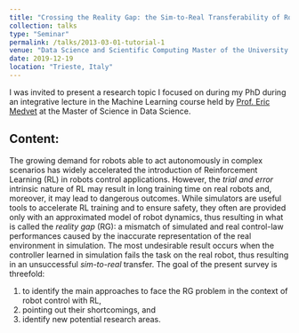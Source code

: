```yaml
---
title: "Crossing the Reality Gap: the Sim-to-Real Transferability of Robot Controllers in Reinforcement Learning Problems"
collection: talks
type: "Seminar"
permalink: /talks/2013-03-01-tutorial-1
venue: "Data Science and Scientific Computing Master of the University of Trieste, 19 December 2019"
date: 2019-12-19
location: "Trieste, Italy"
---
```


I was invited to present a research topic I focused on during my PhD during an integrative lecture in the Machine Learning course held by [Prof. Eric Medvet](https://medvet.inginf.units.it/) at the Master of Science in Data Science.  

Content:
---
The growing demand for robots able to act autonomously in complex scenarios has widely accelerated the introduction of Reinforcement Learning (RL) in robots control applications.
However, the *trial and error* intrinsic nature of RL may result in long training time on real robots and, moreover, it may lead to dangerous outcomes. 
While simulators are useful tools to accelerate RL training and to ensure safety, they often are provided only with an approximated model of robot dynamics, thus resulting in what is called the *reality gap* (RG): a mismatch of simulated and real control-law performances caused by the inaccurate representation of the real environment in simulation.
The most undesirable result occurs when the controller learned in simulation fails the task on the real robot, thus resulting in an unsuccessful *sim-to-real* transfer.
The goal of the present survey is threefold: 
1. to identify the main approaches to face the RG problem in the context of robot control with RL,
2. pointing out their shortcomings, and 
3. identify new potential research areas.
